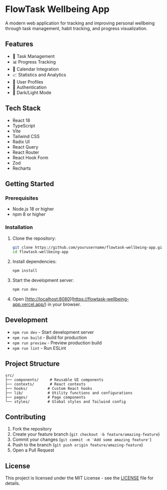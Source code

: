 # FlowTask Wellbeing App

A modern web application for tracking and improving personal wellbeing through task management, habit tracking, and progress visualization.

## Features

- 🎯 Task Management
- 📊 Progress Tracking
- 📅 Calendar Integration
- 📈 Statistics and Analytics
- 👤 User Profiles
- 🔐 Authentication
- 🌙 Dark/Light Mode

## Tech Stack

- React 18
- TypeScript
- Vite
- Tailwind CSS
- Radix UI
- React Query
- React Router
- React Hook Form
- Zod
- Recharts

## Getting Started

### Prerequisites

- Node.js 18 or higher
- npm 8 or higher

### Installation

1. Clone the repository:
   ```bash
   git clone https://github.com/yourusername/flowtask-wellbeing-app.git
   cd flowtask-wellbeing-app
   ```

2. Install dependencies:
   ```bash
   npm install
   ```

3. Start the development server:
   ```bash
   npm run dev
   ```

4. Open [[http://localhost:8080](http://localhost:8080)](https://flowtask-wellbeing-app.vercel.app/) in your browser.

## Development

- `npm run dev` - Start development server
- `npm run build` - Build for production
- `npm run preview` - Preview production build
- `npm run lint` - Run ESLint

## Project Structure

```
src/
├── components/     # Reusable UI components
├── contexts/       # React contexts
├── hooks/         # Custom React hooks
├── lib/           # Utility functions and configurations
├── pages/         # Page components
└── styles/        # Global styles and Tailwind config
```

## Contributing

1. Fork the repository
2. Create your feature branch (`git checkout -b feature/amazing-feature`)
3. Commit your changes (`git commit -m 'Add some amazing feature'`)
4. Push to the branch (`git push origin feature/amazing-feature`)
5. Open a Pull Request

## License

This project is licensed under the MIT License - see the [LICENSE](LICENSE) file for details.

